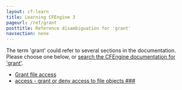 ```yaml
---
layout: cf-learn
title: Learning CFEngine 3
pageurl: /ref/grant
posttitle: Reference disambiguation for 'grant'
navsection: none
---
```


The term 'grant' could refer to several sections in the documentation. Please choose one below, or
[search the CFEngine documentation for 'grant'](http://cfengine.com/docs/latest/search.html?q=grant).

- [Grant file access](http://cfengine.com/docs/latest/examples-tutorials-distribute-files-from-a-central-location.html#grant-file-access)
- [access - grant or deny access to file objects \#\#\#](http://cfengine.com/docs/latest/guide-writing-and-serving-policy-promises-available-in-cfengine.html#access-grant-or-deny-access-to-file-objects-###)
